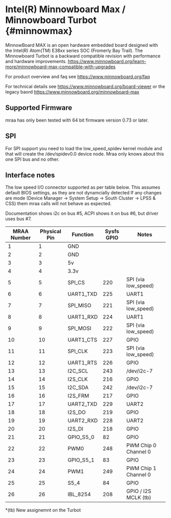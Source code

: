 Intel(R) Minnowboard Max / Minnowboard Turbot              {#minnowmax}
=============================================
MinnowBoard MAX is an open hardware embedded board designed with the Intel(R)
Atom(TM) E38xx series SOC (Fromerly Bay Trail). The Minnowboard Turbot is a 
backward compatible revision with performance and hardware improvements. 
https://www.minnowboard.org/learn-more/minnowboard-max-compatible-with-upgrades 

For product overview and faq see https://www.minnowboard.org/faq

For technical details see https://www.minnowboard.org/board-viewer or the
legacy baord https://www.minnowboard.org/minnowboard-max

Supported Firmware
------------------
mraa has only been tested with 64 bit firmware version 0.73 or later.

SPI
---
For SPI support you need to load the low_speed_spidev kernel module and that
will create the /dev/spidev0.0 device node. Mraa only knows about this one SPI
bus and no other.

Interface notes
---------------
The low speed I/O connector supported as per table below.  This assumes default
BIOS settings, as they are not dynamcially detected If any changes are mode
(Device Manager -> System Setup -> South Cluster -> LPSS & CSS) them mraa calls
will not behave as expected.

Documentation shows i2c on bus #5, ACPI shows it on bus #6, but driver uses
bus #7.

| MRAA Number | Physical Pin  | Function   | Sysfs GPIO | Notes                |
|-------------|---------------|------------|------------|----------------------|
| 1           | 1             | GND        |            |                      |
| 2           | 2             | GND        |            |                      |
| 3           | 3             | 5v         |            |                      |
| 4           | 4             | 3.3v       |            |                      |
| 5           | 5             | SPI_CS     | 220        | SPI (via low_speed)  |
| 6           | 6             | UART1_TXD  | 225        | UART1                |
| 7           | 7             | SPI_MISO   | 221        | SPI (via low_speed)  |
| 8           | 8             | UART1_RXD  | 224        | UART1                |
| 9           | 9             | SPI_MOSI   | 222        | SPI (via low_speed)  |
| 10          | 10            | UART1_CTS  | 227        | GPIO                 |
| 11          | 11            | SPI_CLK    | 223        | SPI (via low_speed)  |
| 12          | 12            | UART1_RTS  | 226        | GPIO                 |
| 13          | 13            | I2C_SCL    | 243        | /dev/i2c-7           |
| 14          | 14            | I2S_CLK    | 216        | GPIO                 |
| 15          | 15            | I2C_SDA    | 242        | /dev/i2c-7           |
| 16          | 16            | I2S_FRM    | 217        | GPIO                 |
| 17          | 17            | UART2_TXD  | 229        | UART2                |
| 18          | 18            | I2S_DO     | 219        | GPIO                 |
| 19          | 19            | UART2_RXD  | 228        | UART2                |
| 20          | 20            | I2S_DI     | 218        | GPIO                 |
| 21          | 21            | GPIO_S5_0  |  82        | GPIO                 |
| 22          | 22            | PWM0       | 248        | PWM Chip 0 Channel 0 |
| 23          | 23            | GPIO_S5_1  |  83        | GPIO                 |
| 24          | 24            | PWM1       | 249        | PWM Chip 1 Channel 0 |
| 25          | 25            | S5_4       |  84        | GPIO                 |
| 26          | 26            | IBL_8254   | 208        | GPIO / I2S MCLK (tb) |

*(tb) New assignemnt on the Turbot
